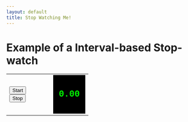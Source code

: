 ```yaml
---
layout: default
title: Stop Watching Me!
---
```

<h1>Example of a Interval-based Stop-watch</h1>
<table cellpadding="10">
<tbody><tr>
<td style="width:100px;">
<button id="start">Start</button>
<br><button id="stop">Stop</button>
</td>
<td>
<div id="timer" style="background-color:black;color:#0F0;padding:15px;font-family:courier;font-weight:bold;font-size:23px;"><p>0.00</p></div>
</td>
</tr>
</tbody></table>

<script type="text/python">
from browser import document

id = None
counter = 0.0

def show(o):
    counter = counter + 1.0
    document["timer"].innerHTML = "<p>%.2f</p>"%(counter)

document["start"].bind("click", show)
</script>

